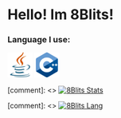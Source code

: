 # Hello! Im 8Blits!

### Language I use:
<code><img height="50" src="https://raw.githubusercontent.com/github/explore/80688e429a7d4ef2fca1e82350fe8e3517d3494d/topics/java/java.png"></code>
<code><img height="50" src="https://raw.githubusercontent.com/github/explore/80688e429a7d4ef2fca1e82350fe8e3517d3494d/topics/cpp/cpp.png"></code>

[comment]: <> [![8Blits Stats](https://github-readme-stats.vercel.app/api?username=8blits)](https://www.google.com)

[comment]: <> [![8Blits Lang](https://github-readme-stats.vercel.app/api/top-langs/?username=8blits&layout=compact)](https://www.google.com)
